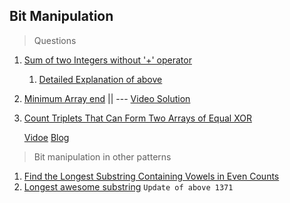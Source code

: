 ## Bit Manipulation

> Questions

1. [Sum of two Integers without '+' operator](https://leetcode.com/problems/sum-of-two-integers/description/)
    1. [Detailed Explanation of above](https://leetcode.com/problems/sum-of-two-integers/solutions/132479/simple-explanation-on-how-to-arrive-at-the-solution/)
       
2. [Minimum Array end](https://leetcode.com/problems/minimum-array-end/) || ---
    [Video Solution](https://www.youtube.com/watch?v=rChLZzzggjo)

3. [Count Triplets That Can Form Two Arrays of Equal XOR](https://leetcode.com/problems/count-triplets-that-can-form-two-arrays-of-equal-xor/description/) 

    [Vidoe](https://www.youtube.com/watch?v=TgkxnZ6oPYU)
    [Blog](https://leetcode.com/problems/count-triplets-that-can-form-two-arrays-of-equal-xor/solutions/623747/java-c-python-one-pass-o-n-4-to-o-n/)
   


> Bit manipulation in other patterns

1. [Find the Longest Substring Containing Vowels in Even Counts](https://leetcode.com/problems/find-the-longest-substring-containing-vowels-in-even-counts/description/)
2. [Longest awesome substring](https://leetcode.com/problems/find-longest-awesome-substring/description/) `Update of above 1371`
